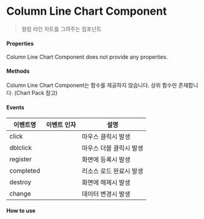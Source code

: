 # Column Line Chart Component
> 컬럼 라인 차트를 그려주는 컴포넌트

#### Properties
Column Line Chart Component does not provide any properties.

#### Methods
Column Line Chart Component는 함수를 제공하지 않습니다. 상위 함수만 존재합니다. (Chart Pack 참고)

#### Events
|이벤트명|이벤트 인자|설명|
|---|---|---|
|click||마우스 클릭시 발생|
|dblclick||마우스 더블 클릭시 발생|
|register||화면에 등록시 발생|
|completed||리소스 로드 완료시 발생|
|destroy||화면에 해제시 발생|
|change||데이터 변경시 발생|

#### How to use